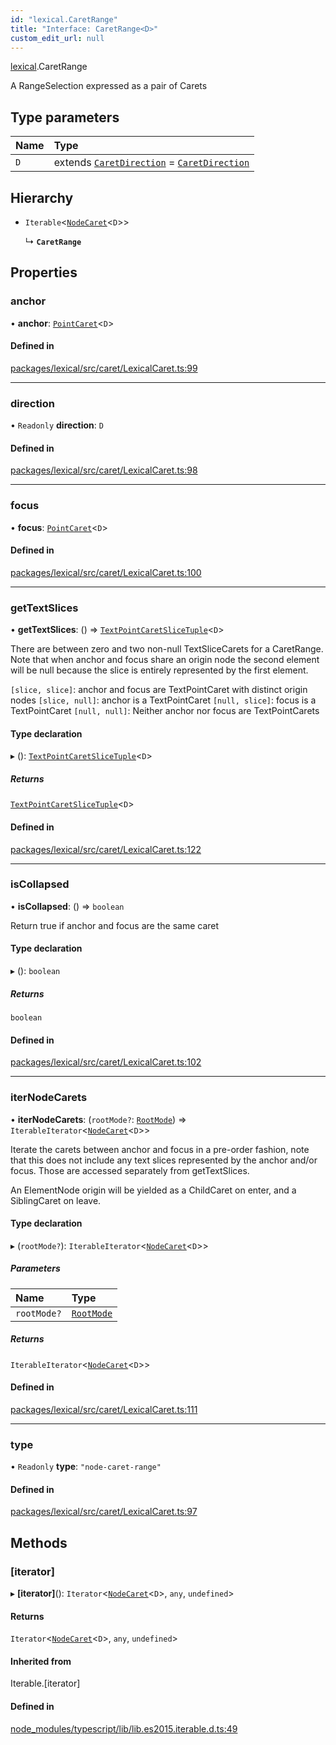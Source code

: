 ```yaml
---
id: "lexical.CaretRange"
title: "Interface: CaretRange<D>"
custom_edit_url: null
---
```


[lexical](../modules/lexical.md).CaretRange

A RangeSelection expressed as a pair of Carets

## Type parameters

| Name | Type |
| :------ | :------ |
| `D` | extends [`CaretDirection`](../modules/lexical.md#caretdirection) = [`CaretDirection`](../modules/lexical.md#caretdirection) |

## Hierarchy

- `Iterable`\<[`NodeCaret`](../modules/lexical.md#nodecaret)\<`D`\>\>

  ↳ **`CaretRange`**

## Properties

### anchor

• **anchor**: [`PointCaret`](../modules/lexical.md#pointcaret)\<`D`\>

#### Defined in

[packages/lexical/src/caret/LexicalCaret.ts:99](https://github.com/QubitPi/lexical/tree/main/packages/lexical/src/caret/LexicalCaret.ts#L99)

___

### direction

• `Readonly` **direction**: `D`

#### Defined in

[packages/lexical/src/caret/LexicalCaret.ts:98](https://github.com/QubitPi/lexical/tree/main/packages/lexical/src/caret/LexicalCaret.ts#L98)

___

### focus

• **focus**: [`PointCaret`](../modules/lexical.md#pointcaret)\<`D`\>

#### Defined in

[packages/lexical/src/caret/LexicalCaret.ts:100](https://github.com/QubitPi/lexical/tree/main/packages/lexical/src/caret/LexicalCaret.ts#L100)

___

### getTextSlices

• **getTextSlices**: () => [`TextPointCaretSliceTuple`](../modules/lexical.md#textpointcaretslicetuple)\<`D`\>

There are between zero and two non-null TextSliceCarets for a CaretRange.
Note that when anchor and focus share an origin node the second element
will be null because the slice is entirely represented by the first element.

`[slice, slice]`: anchor and focus are TextPointCaret with distinct origin nodes
`[slice, null]`: anchor is a TextPointCaret
`[null, slice]`: focus is a TextPointCaret
`[null, null]`: Neither anchor nor focus are TextPointCarets

#### Type declaration

▸ (): [`TextPointCaretSliceTuple`](../modules/lexical.md#textpointcaretslicetuple)\<`D`\>

##### Returns

[`TextPointCaretSliceTuple`](../modules/lexical.md#textpointcaretslicetuple)\<`D`\>

#### Defined in

[packages/lexical/src/caret/LexicalCaret.ts:122](https://github.com/QubitPi/lexical/tree/main/packages/lexical/src/caret/LexicalCaret.ts#L122)

___

### isCollapsed

• **isCollapsed**: () => `boolean`

Return true if anchor and focus are the same caret

#### Type declaration

▸ (): `boolean`

##### Returns

`boolean`

#### Defined in

[packages/lexical/src/caret/LexicalCaret.ts:102](https://github.com/QubitPi/lexical/tree/main/packages/lexical/src/caret/LexicalCaret.ts#L102)

___

### iterNodeCarets

• **iterNodeCarets**: (`rootMode?`: [`RootMode`](../modules/lexical.md#rootmode)) => `IterableIterator`\<[`NodeCaret`](../modules/lexical.md#nodecaret)\<`D`\>\>

Iterate the carets between anchor and focus in a pre-order fashion, note
that this does not include any text slices represented by the anchor and/or
focus. Those are accessed separately from getTextSlices.

An ElementNode origin will be yielded as a ChildCaret on enter,
and a SiblingCaret on leave.

#### Type declaration

▸ (`rootMode?`): `IterableIterator`\<[`NodeCaret`](../modules/lexical.md#nodecaret)\<`D`\>\>

##### Parameters

| Name | Type |
| :------ | :------ |
| `rootMode?` | [`RootMode`](../modules/lexical.md#rootmode) |

##### Returns

`IterableIterator`\<[`NodeCaret`](../modules/lexical.md#nodecaret)\<`D`\>\>

#### Defined in

[packages/lexical/src/caret/LexicalCaret.ts:111](https://github.com/QubitPi/lexical/tree/main/packages/lexical/src/caret/LexicalCaret.ts#L111)

___

### type

• `Readonly` **type**: ``"node-caret-range"``

#### Defined in

[packages/lexical/src/caret/LexicalCaret.ts:97](https://github.com/QubitPi/lexical/tree/main/packages/lexical/src/caret/LexicalCaret.ts#L97)

## Methods

### [iterator]

▸ **[iterator]**(): `Iterator`\<[`NodeCaret`](../modules/lexical.md#nodecaret)\<`D`\>, `any`, `undefined`\>

#### Returns

`Iterator`\<[`NodeCaret`](../modules/lexical.md#nodecaret)\<`D`\>, `any`, `undefined`\>

#### Inherited from

Iterable.[iterator]

#### Defined in

[node_modules/typescript/lib/lib.es2015.iterable.d.ts:49](https://github.com/QubitPi/lexical/tree/main/node_modules/typescript/lib/lib.es2015.iterable.d.ts#L49)
